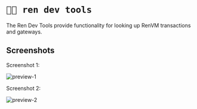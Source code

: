 # `🧑‍💻 ren dev tools`

The Ren Dev Tools provide functionality for looking up RenVM transactions and gateways.

## Screenshots

Screenshot 1:

![preview-1](https://user-images.githubusercontent.com/2221955/123573670-b6ed9800-d811-11eb-85a4-3a701951678b.png)

Screenshot 2:

![preview-2](https://user-images.githubusercontent.com/2221955/123573716-c79e0e00-d811-11eb-8491-44c2bc884a1a.png)
